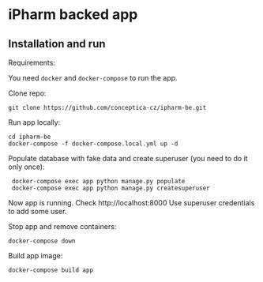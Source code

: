 # iPharm backed app

## Installation and run

Requirements:

You need `docker` and `docker-compose` to run the app.

Clone repo:

```shell
git clone https://github.com/conceptica-cz/ipharm-be.git
```

Run app locally:

```shell
cd ipharm-be
docker-compose -f docker-compose.local.yml up -d
```

Populate database with fake data and create superuser (you need to do it only once):

```shell
 docker-compose exec app python manage.py populate
 docker-compose exec app python manage.py createsuperuser
```

Now app is running. Check http://localhost:8000
Use superuser credentials to add some user.


Stop app and remove containers:

```shell
docker-compose down
```

Build app image:

```shell
docker-compose build app
```